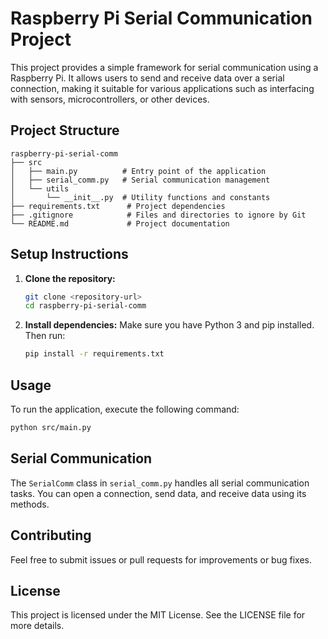 # Raspberry Pi Serial Communication Project

This project provides a simple framework for serial communication using a Raspberry Pi. It allows users to send and receive data over a serial connection, making it suitable for various applications such as interfacing with sensors, microcontrollers, or other devices.

## Project Structure

```
raspberry-pi-serial-comm
├── src
│   ├── main.py          # Entry point of the application
│   ├── serial_comm.py   # Serial communication management
│   └── utils
│       └── __init__.py  # Utility functions and constants
├── requirements.txt      # Project dependencies
├── .gitignore            # Files and directories to ignore by Git
└── README.md             # Project documentation
```

## Setup Instructions

1. **Clone the repository:**
   ```bash
   git clone <repository-url>
   cd raspberry-pi-serial-comm
   ```

2. **Install dependencies:**
   Make sure you have Python 3 and pip installed. Then run:
   ```bash
   pip install -r requirements.txt
   ```

## Usage

To run the application, execute the following command:
```bash
python src/main.py
```

## Serial Communication

The `SerialComm` class in `serial_comm.py` handles all serial communication tasks. You can open a connection, send data, and receive data using its methods.

## Contributing

Feel free to submit issues or pull requests for improvements or bug fixes.

## License

This project is licensed under the MIT License. See the LICENSE file for more details.
